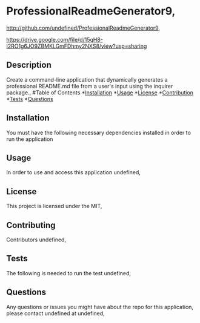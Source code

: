 


  # ProfessionalReadmeGenerator9,
  http://github.com/undefined/ProfessionalReadmeGenerator9,

  https://drive.google.com/file/d/15qH8-I2RO1g6JO9ZBMKLGmFDhmy2NXS8/view?usp=sharing

  ## Description 

  Create a command-line application that dynamically generates a professional README.md file from a user's input using the inquirer package.,
  #Table of Contents
  *[Installation](#installation)
  *[Usage](#usage)
  *[License](#license)
  *[Contribution](#contribution)
  *[Tests](#tests)
  *[Questions](#questions)


  ## Installation
 You must have the following necessary dependencies installed in order to run the application
  

  ## Usage

 In order to use and access this application undefined,

 ## License
  This project is licensed under the MIT,

  ## Contributing
 Contributors undefined,

  ## Tests
  The following is needed to run the test undefined,

  ## Questions
  Any questions or issues you might have about the repo for this application, please contact undefined at  undefined,

  